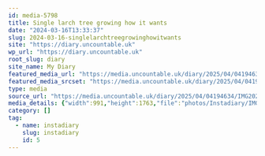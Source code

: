 ```yaml
---
id: media-5798
title: Single larch tree growing how it wants
date: "2024-03-16T13:33:37"
slug: 2024-03-16-singlelarchtreegrowinghowitwants
site: "https://diary.uncountable.uk"
wp_url: "https://diary.uncountable.uk"
root_slug: diary
site_name: My Diary
featured_media_url: "https://media.uncountable.uk/diary/2025/04/04194634/IMG20240316133337.webp"
featured_media_srcset: "https://media.uncountable.uk/diary/2025/04/04194634/IMG20240316133337-169x300.webp 169w, https://media.uncountable.uk/diary/2025/04/04194634/IMG20240316133337-576x1024.webp 576w, https://media.uncountable.uk/diary/2025/04/04194634/IMG20240316133337-150x150.webp 150w, https://media.uncountable.uk/diary/2025/04/04194634/IMG20240316133337-360x640.webp 360w, https://media.uncountable.uk/diary/2025/04/04194634/IMG20240316133337.webp 991w"
type: media
source_url: "https://media.uncountable.uk/diary/2025/04/04194634/IMG20240316133337.webp"
media_details: {"width":991,"height":1763,"file":"photos/Instadiary/IMG20240316133337.webp","filesize":135856,"sizes":{"medium":{"file":"IMG20240316133337-169x300.webp","width":169,"height":300,"filesize":22484,"mime_type":"image/webp","source_url":"https://media.uncountable.uk/diary/2025/04/04194634/IMG20240316133337-169x300.webp"},"large":{"file":"IMG20240316133337-576x1024.webp","width":576,"height":1024,"filesize":175180,"mime_type":"image/webp","source_url":"https://media.uncountable.uk/diary/2025/04/04194634/IMG20240316133337-576x1024.webp"},"thumbnail":{"file":"IMG20240316133337-150x150.webp","width":150,"height":150,"filesize":10198,"mime_type":"image/webp","source_url":"https://media.uncountable.uk/diary/2025/04/04194634/IMG20240316133337-150x150.webp"},"mobwidth":{"file":"IMG20240316133337-360x640.webp","width":360,"height":640,"filesize":85788,"mime_type":"image/webp","source_url":"https://media.uncountable.uk/diary/2025/04/04194634/IMG20240316133337-360x640.webp"},"full":{"file":"IMG20240316133337.webp","width":991,"height":1763,"mime_type":"image/webp","source_url":"https://media.uncountable.uk/diary/2025/04/04194634/IMG20240316133337.webp"}},"image_meta":{"aperture":"0","credit":"","camera":"","caption":"","created_timestamp":"0","copyright":"","focal_length":"0","iso":"0","shutter_speed":"0","title":"","orientation":"0","keywords":[]}}
category: []
tag:
  - name: instadiary
    slug: instadiary
    id: 5
---
```


